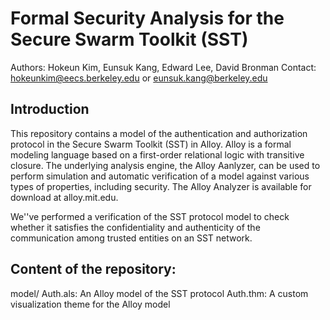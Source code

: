 # Formal Security Analysis for the Secure Swarm Toolkit (SST)

Authors: Hokeun Kim, Eunsuk Kang, Edward Lee, David Bronman 
Contact: hokeunkim@eecs.berkeley.edu or eunsuk.kang@berkeley.edu

## Introduction 

This repository contains a model of the authentication and authorization protocol in the Secure Swarm Toolkit (SST) in Alloy. Alloy is a formal modeling language based on a first-order relational logic with transitive closure. The underlying analysis engine, the Alloy Aanlyzer, can be used to perform simulation and automatic verification of a model against various types of properties, including security. The Alloy Analyzer is available for download at alloy.mit.edu.

We''ve performed a verification of the SST protocol model to check whether it satisfies the confidentiality and authenticity of the communication among trusted entities on an SST network.

## Content of the repository:

model/ 
  Auth.als: An Alloy model of the SST protocol 
  Auth.thm: A custom visualization theme for the Alloy model 
  
  
  
